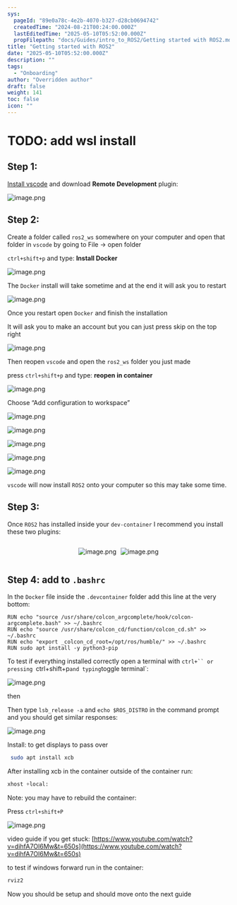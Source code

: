 ```yaml
---
sys:
  pageId: "89e0a78c-4e2b-4070-b327-d28cb0694742"
  createdTime: "2024-08-21T00:24:00.000Z"
  lastEditedTime: "2025-05-10T05:52:00.000Z"
  propFilepath: "docs/Guides/intro_to_ROS2/Getting started with ROS2.md"
title: "Getting started with ROS2"
date: "2025-05-10T05:52:00.000Z"
description: ""
tags:
  - "Onboarding"
author: "Overridden author"
draft: false
weight: 141
toc: false
icon: ""
---
```


# TODO: add wsl install

## Step 1:

[Install vscode](https://code.visualstudio.com/download) and download **Remote Development** plugin:

![image.png](https://prod-files-secure.s3.us-west-2.amazonaws.com/d518164a-d88e-44d1-a4ee-3adb3bd8bce0/efb52993-1881-4a40-b95e-6f020334f022/image.png?X-Amz-Algorithm=AWS4-HMAC-SHA256&X-Amz-Content-Sha256=UNSIGNED-PAYLOAD&X-Amz-Credential=ASIAZI2LB466SJLKENSL%2F20250531%2Fus-west-2%2Fs3%2Faws4_request&X-Amz-Date=20250531T190124Z&X-Amz-Expires=3600&X-Amz-Security-Token=IQoJb3JpZ2luX2VjEPf%2F%2F%2F%2F%2F%2F%2F%2F%2F%2FwEaCXVzLXdlc3QtMiJHMEUCIQDBpOQW%2FojGTUWrbujk12C0QYMw21gybbbs15CDEho4%2FwIgWt%2FayNipgGUnJZyvw7X00CN36wEDfoxsKKtjmQgFTzsqiAQIwP%2F%2F%2F%2F%2F%2F%2F%2F%2F%2FARAAGgw2Mzc0MjMxODM4MDUiDEr6c6ScoFnXmgXTxyrcA%2FgXlO9o4%2Frp0CdidSc8PXokSS4Uy7EakRpqpZT6PtuzpiwKkL2%2F01TUYgqzGoB2jPrNInjHwazwleOF1V18CPnM4o6hpYV9SRduEVgAuLRcLIBP%2B85xL%2FUkdIh403cGAr8%2B1n9gk6uu2Q1UsxU6zziKlz3baFCx9UGX6L9aE83%2B%2BsZbmr%2FbMGZf73%2Fw9ztWqTlft1g62cE53vSziHTc4MqzvmTguN5Ixqlfh9w2t0cmKc7oOuNHRrSDQ7ebjY0xXDj99%2BYAX%2Bg6agJFzXINjIZFHsID%2F8VHU%2FCi74nuvoj2QE%2FQ7im1f4Z8GSdIzxVxxF2VzBQhtwL0Ft5N64ew6IwyBSKSDwHFhhuhYolERUYbDxrll%2Bf%2FR%2FGseHy8LtkxxlJast6rCQ9%2FA7eAjS%2BHaDMOIzz8HXZxho4JE1GQRFpoOhsTkgbwrjuAPQI837VS%2BXUNk%2F6pQXZGYUDcOeEYSpmhfaNTpxO%2Fkq0QU15J3yYzImPVZ8HH8opnEeNYdNzKOSrX9NOPQq0QtDJu4GU7tSY783BSlGezx8e5fMQlcqfYRnGls87eoeJMI14RkEsIy0YmULh7U8NXzf%2BvTBOIteFkF5QsFQc%2FE5x%2B4XgVo6BxUKml0oUjV5wGPBCdMISl7MEGOqUBZYdsZ7mMgcfbYJ56rP4806oblzB6SiIsxY%2B9gvK%2BF4BXZZUtni%2FChF4%2F%2FpXmkjXLoTXj8beiLIkXBXzOwSvX31VGKW2bK%2BwzCtqdVcQsyJoWHQEQJeXO%2BA0h5DmN1p3QbTLjko5uDEqAAVwX75iHdXvJLKFibMTcISsTpZrWQp3SkawnYL4DWQxNVfp362iuKe%2Bwi%2BEI4WQFDLEhsrKcgQM%2Fjv7P&X-Amz-Signature=4cd5915f69359d537d8c5a2383f3b344381b374d964544da73defeed6f0d8161&X-Amz-SignedHeaders=host&x-id=GetObject)

## Step 2:

Create a folder called `ros2_ws` somewhere on your computer and open that folder in `vscode` by going to File → open folder 

`ctrl+shift+p` and type: **Install Docker**

![image.png](https://prod-files-secure.s3.us-west-2.amazonaws.com/d518164a-d88e-44d1-a4ee-3adb3bd8bce0/2269dc0e-1cd5-47ff-bceb-c04ad9b2eab0/image.png?X-Amz-Algorithm=AWS4-HMAC-SHA256&X-Amz-Content-Sha256=UNSIGNED-PAYLOAD&X-Amz-Credential=ASIAZI2LB466SJLKENSL%2F20250531%2Fus-west-2%2Fs3%2Faws4_request&X-Amz-Date=20250531T190124Z&X-Amz-Expires=3600&X-Amz-Security-Token=IQoJb3JpZ2luX2VjEPf%2F%2F%2F%2F%2F%2F%2F%2F%2F%2FwEaCXVzLXdlc3QtMiJHMEUCIQDBpOQW%2FojGTUWrbujk12C0QYMw21gybbbs15CDEho4%2FwIgWt%2FayNipgGUnJZyvw7X00CN36wEDfoxsKKtjmQgFTzsqiAQIwP%2F%2F%2F%2F%2F%2F%2F%2F%2F%2FARAAGgw2Mzc0MjMxODM4MDUiDEr6c6ScoFnXmgXTxyrcA%2FgXlO9o4%2Frp0CdidSc8PXokSS4Uy7EakRpqpZT6PtuzpiwKkL2%2F01TUYgqzGoB2jPrNInjHwazwleOF1V18CPnM4o6hpYV9SRduEVgAuLRcLIBP%2B85xL%2FUkdIh403cGAr8%2B1n9gk6uu2Q1UsxU6zziKlz3baFCx9UGX6L9aE83%2B%2BsZbmr%2FbMGZf73%2Fw9ztWqTlft1g62cE53vSziHTc4MqzvmTguN5Ixqlfh9w2t0cmKc7oOuNHRrSDQ7ebjY0xXDj99%2BYAX%2Bg6agJFzXINjIZFHsID%2F8VHU%2FCi74nuvoj2QE%2FQ7im1f4Z8GSdIzxVxxF2VzBQhtwL0Ft5N64ew6IwyBSKSDwHFhhuhYolERUYbDxrll%2Bf%2FR%2FGseHy8LtkxxlJast6rCQ9%2FA7eAjS%2BHaDMOIzz8HXZxho4JE1GQRFpoOhsTkgbwrjuAPQI837VS%2BXUNk%2F6pQXZGYUDcOeEYSpmhfaNTpxO%2Fkq0QU15J3yYzImPVZ8HH8opnEeNYdNzKOSrX9NOPQq0QtDJu4GU7tSY783BSlGezx8e5fMQlcqfYRnGls87eoeJMI14RkEsIy0YmULh7U8NXzf%2BvTBOIteFkF5QsFQc%2FE5x%2B4XgVo6BxUKml0oUjV5wGPBCdMISl7MEGOqUBZYdsZ7mMgcfbYJ56rP4806oblzB6SiIsxY%2B9gvK%2BF4BXZZUtni%2FChF4%2F%2FpXmkjXLoTXj8beiLIkXBXzOwSvX31VGKW2bK%2BwzCtqdVcQsyJoWHQEQJeXO%2BA0h5DmN1p3QbTLjko5uDEqAAVwX75iHdXvJLKFibMTcISsTpZrWQp3SkawnYL4DWQxNVfp362iuKe%2Bwi%2BEI4WQFDLEhsrKcgQM%2Fjv7P&X-Amz-Signature=09e71e45bbdb5ba95b87b8fd46d8394d9a6b775ac4f7f14288acc5d8c04fecaf&X-Amz-SignedHeaders=host&x-id=GetObject)

The `Docker` install will take sometime and at the end it will ask you to restart

![image.png](https://prod-files-secure.s3.us-west-2.amazonaws.com/d518164a-d88e-44d1-a4ee-3adb3bd8bce0/ed233f78-be33-4b1f-b89c-9c346c0e961e/image.png?X-Amz-Algorithm=AWS4-HMAC-SHA256&X-Amz-Content-Sha256=UNSIGNED-PAYLOAD&X-Amz-Credential=ASIAZI2LB466SJLKENSL%2F20250531%2Fus-west-2%2Fs3%2Faws4_request&X-Amz-Date=20250531T190124Z&X-Amz-Expires=3600&X-Amz-Security-Token=IQoJb3JpZ2luX2VjEPf%2F%2F%2F%2F%2F%2F%2F%2F%2F%2FwEaCXVzLXdlc3QtMiJHMEUCIQDBpOQW%2FojGTUWrbujk12C0QYMw21gybbbs15CDEho4%2FwIgWt%2FayNipgGUnJZyvw7X00CN36wEDfoxsKKtjmQgFTzsqiAQIwP%2F%2F%2F%2F%2F%2F%2F%2F%2F%2FARAAGgw2Mzc0MjMxODM4MDUiDEr6c6ScoFnXmgXTxyrcA%2FgXlO9o4%2Frp0CdidSc8PXokSS4Uy7EakRpqpZT6PtuzpiwKkL2%2F01TUYgqzGoB2jPrNInjHwazwleOF1V18CPnM4o6hpYV9SRduEVgAuLRcLIBP%2B85xL%2FUkdIh403cGAr8%2B1n9gk6uu2Q1UsxU6zziKlz3baFCx9UGX6L9aE83%2B%2BsZbmr%2FbMGZf73%2Fw9ztWqTlft1g62cE53vSziHTc4MqzvmTguN5Ixqlfh9w2t0cmKc7oOuNHRrSDQ7ebjY0xXDj99%2BYAX%2Bg6agJFzXINjIZFHsID%2F8VHU%2FCi74nuvoj2QE%2FQ7im1f4Z8GSdIzxVxxF2VzBQhtwL0Ft5N64ew6IwyBSKSDwHFhhuhYolERUYbDxrll%2Bf%2FR%2FGseHy8LtkxxlJast6rCQ9%2FA7eAjS%2BHaDMOIzz8HXZxho4JE1GQRFpoOhsTkgbwrjuAPQI837VS%2BXUNk%2F6pQXZGYUDcOeEYSpmhfaNTpxO%2Fkq0QU15J3yYzImPVZ8HH8opnEeNYdNzKOSrX9NOPQq0QtDJu4GU7tSY783BSlGezx8e5fMQlcqfYRnGls87eoeJMI14RkEsIy0YmULh7U8NXzf%2BvTBOIteFkF5QsFQc%2FE5x%2B4XgVo6BxUKml0oUjV5wGPBCdMISl7MEGOqUBZYdsZ7mMgcfbYJ56rP4806oblzB6SiIsxY%2B9gvK%2BF4BXZZUtni%2FChF4%2F%2FpXmkjXLoTXj8beiLIkXBXzOwSvX31VGKW2bK%2BwzCtqdVcQsyJoWHQEQJeXO%2BA0h5DmN1p3QbTLjko5uDEqAAVwX75iHdXvJLKFibMTcISsTpZrWQp3SkawnYL4DWQxNVfp362iuKe%2Bwi%2BEI4WQFDLEhsrKcgQM%2Fjv7P&X-Amz-Signature=c8421c29f4ef6caa6fe0f99c7a332e21dc89d3599052f222adc5690e3a53ef63&X-Amz-SignedHeaders=host&x-id=GetObject)

Once you restart open `Docker` and finish the installation

It will ask you to make an account but you can just press skip on the top right

![image.png](https://prod-files-secure.s3.us-west-2.amazonaws.com/d518164a-d88e-44d1-a4ee-3adb3bd8bce0/21010ad9-1659-4fd9-9f59-9932a09b2a3d/image.png?X-Amz-Algorithm=AWS4-HMAC-SHA256&X-Amz-Content-Sha256=UNSIGNED-PAYLOAD&X-Amz-Credential=ASIAZI2LB466SJLKENSL%2F20250531%2Fus-west-2%2Fs3%2Faws4_request&X-Amz-Date=20250531T190124Z&X-Amz-Expires=3600&X-Amz-Security-Token=IQoJb3JpZ2luX2VjEPf%2F%2F%2F%2F%2F%2F%2F%2F%2F%2FwEaCXVzLXdlc3QtMiJHMEUCIQDBpOQW%2FojGTUWrbujk12C0QYMw21gybbbs15CDEho4%2FwIgWt%2FayNipgGUnJZyvw7X00CN36wEDfoxsKKtjmQgFTzsqiAQIwP%2F%2F%2F%2F%2F%2F%2F%2F%2F%2FARAAGgw2Mzc0MjMxODM4MDUiDEr6c6ScoFnXmgXTxyrcA%2FgXlO9o4%2Frp0CdidSc8PXokSS4Uy7EakRpqpZT6PtuzpiwKkL2%2F01TUYgqzGoB2jPrNInjHwazwleOF1V18CPnM4o6hpYV9SRduEVgAuLRcLIBP%2B85xL%2FUkdIh403cGAr8%2B1n9gk6uu2Q1UsxU6zziKlz3baFCx9UGX6L9aE83%2B%2BsZbmr%2FbMGZf73%2Fw9ztWqTlft1g62cE53vSziHTc4MqzvmTguN5Ixqlfh9w2t0cmKc7oOuNHRrSDQ7ebjY0xXDj99%2BYAX%2Bg6agJFzXINjIZFHsID%2F8VHU%2FCi74nuvoj2QE%2FQ7im1f4Z8GSdIzxVxxF2VzBQhtwL0Ft5N64ew6IwyBSKSDwHFhhuhYolERUYbDxrll%2Bf%2FR%2FGseHy8LtkxxlJast6rCQ9%2FA7eAjS%2BHaDMOIzz8HXZxho4JE1GQRFpoOhsTkgbwrjuAPQI837VS%2BXUNk%2F6pQXZGYUDcOeEYSpmhfaNTpxO%2Fkq0QU15J3yYzImPVZ8HH8opnEeNYdNzKOSrX9NOPQq0QtDJu4GU7tSY783BSlGezx8e5fMQlcqfYRnGls87eoeJMI14RkEsIy0YmULh7U8NXzf%2BvTBOIteFkF5QsFQc%2FE5x%2B4XgVo6BxUKml0oUjV5wGPBCdMISl7MEGOqUBZYdsZ7mMgcfbYJ56rP4806oblzB6SiIsxY%2B9gvK%2BF4BXZZUtni%2FChF4%2F%2FpXmkjXLoTXj8beiLIkXBXzOwSvX31VGKW2bK%2BwzCtqdVcQsyJoWHQEQJeXO%2BA0h5DmN1p3QbTLjko5uDEqAAVwX75iHdXvJLKFibMTcISsTpZrWQp3SkawnYL4DWQxNVfp362iuKe%2Bwi%2BEI4WQFDLEhsrKcgQM%2Fjv7P&X-Amz-Signature=c2e1e828e38ebc33ac0d5998cd5f8f5af07036bd566d870fd1983de87102e279&X-Amz-SignedHeaders=host&x-id=GetObject)

Then reopen `vscode` and open the `ros2_ws` folder you just made

press `ctrl+shift+p` and type: **reopen in container**

![image.png](https://prod-files-secure.s3.us-west-2.amazonaws.com/d518164a-d88e-44d1-a4ee-3adb3bd8bce0/4e93b8c2-41ad-488c-8095-c74205196118/image.png?X-Amz-Algorithm=AWS4-HMAC-SHA256&X-Amz-Content-Sha256=UNSIGNED-PAYLOAD&X-Amz-Credential=ASIAZI2LB466SJLKENSL%2F20250531%2Fus-west-2%2Fs3%2Faws4_request&X-Amz-Date=20250531T190124Z&X-Amz-Expires=3600&X-Amz-Security-Token=IQoJb3JpZ2luX2VjEPf%2F%2F%2F%2F%2F%2F%2F%2F%2F%2FwEaCXVzLXdlc3QtMiJHMEUCIQDBpOQW%2FojGTUWrbujk12C0QYMw21gybbbs15CDEho4%2FwIgWt%2FayNipgGUnJZyvw7X00CN36wEDfoxsKKtjmQgFTzsqiAQIwP%2F%2F%2F%2F%2F%2F%2F%2F%2F%2FARAAGgw2Mzc0MjMxODM4MDUiDEr6c6ScoFnXmgXTxyrcA%2FgXlO9o4%2Frp0CdidSc8PXokSS4Uy7EakRpqpZT6PtuzpiwKkL2%2F01TUYgqzGoB2jPrNInjHwazwleOF1V18CPnM4o6hpYV9SRduEVgAuLRcLIBP%2B85xL%2FUkdIh403cGAr8%2B1n9gk6uu2Q1UsxU6zziKlz3baFCx9UGX6L9aE83%2B%2BsZbmr%2FbMGZf73%2Fw9ztWqTlft1g62cE53vSziHTc4MqzvmTguN5Ixqlfh9w2t0cmKc7oOuNHRrSDQ7ebjY0xXDj99%2BYAX%2Bg6agJFzXINjIZFHsID%2F8VHU%2FCi74nuvoj2QE%2FQ7im1f4Z8GSdIzxVxxF2VzBQhtwL0Ft5N64ew6IwyBSKSDwHFhhuhYolERUYbDxrll%2Bf%2FR%2FGseHy8LtkxxlJast6rCQ9%2FA7eAjS%2BHaDMOIzz8HXZxho4JE1GQRFpoOhsTkgbwrjuAPQI837VS%2BXUNk%2F6pQXZGYUDcOeEYSpmhfaNTpxO%2Fkq0QU15J3yYzImPVZ8HH8opnEeNYdNzKOSrX9NOPQq0QtDJu4GU7tSY783BSlGezx8e5fMQlcqfYRnGls87eoeJMI14RkEsIy0YmULh7U8NXzf%2BvTBOIteFkF5QsFQc%2FE5x%2B4XgVo6BxUKml0oUjV5wGPBCdMISl7MEGOqUBZYdsZ7mMgcfbYJ56rP4806oblzB6SiIsxY%2B9gvK%2BF4BXZZUtni%2FChF4%2F%2FpXmkjXLoTXj8beiLIkXBXzOwSvX31VGKW2bK%2BwzCtqdVcQsyJoWHQEQJeXO%2BA0h5DmN1p3QbTLjko5uDEqAAVwX75iHdXvJLKFibMTcISsTpZrWQp3SkawnYL4DWQxNVfp362iuKe%2Bwi%2BEI4WQFDLEhsrKcgQM%2Fjv7P&X-Amz-Signature=de223e7329faa098918e98c70f082c69ade70bf5098d72aee2ca2faad1efd762&X-Amz-SignedHeaders=host&x-id=GetObject)

Choose “Add configuration to workspace”

![image.png](https://prod-files-secure.s3.us-west-2.amazonaws.com/d518164a-d88e-44d1-a4ee-3adb3bd8bce0/9560b282-5060-4989-ba37-97e7b2c22476/image.png?X-Amz-Algorithm=AWS4-HMAC-SHA256&X-Amz-Content-Sha256=UNSIGNED-PAYLOAD&X-Amz-Credential=ASIAZI2LB466SJLKENSL%2F20250531%2Fus-west-2%2Fs3%2Faws4_request&X-Amz-Date=20250531T190124Z&X-Amz-Expires=3600&X-Amz-Security-Token=IQoJb3JpZ2luX2VjEPf%2F%2F%2F%2F%2F%2F%2F%2F%2F%2FwEaCXVzLXdlc3QtMiJHMEUCIQDBpOQW%2FojGTUWrbujk12C0QYMw21gybbbs15CDEho4%2FwIgWt%2FayNipgGUnJZyvw7X00CN36wEDfoxsKKtjmQgFTzsqiAQIwP%2F%2F%2F%2F%2F%2F%2F%2F%2F%2FARAAGgw2Mzc0MjMxODM4MDUiDEr6c6ScoFnXmgXTxyrcA%2FgXlO9o4%2Frp0CdidSc8PXokSS4Uy7EakRpqpZT6PtuzpiwKkL2%2F01TUYgqzGoB2jPrNInjHwazwleOF1V18CPnM4o6hpYV9SRduEVgAuLRcLIBP%2B85xL%2FUkdIh403cGAr8%2B1n9gk6uu2Q1UsxU6zziKlz3baFCx9UGX6L9aE83%2B%2BsZbmr%2FbMGZf73%2Fw9ztWqTlft1g62cE53vSziHTc4MqzvmTguN5Ixqlfh9w2t0cmKc7oOuNHRrSDQ7ebjY0xXDj99%2BYAX%2Bg6agJFzXINjIZFHsID%2F8VHU%2FCi74nuvoj2QE%2FQ7im1f4Z8GSdIzxVxxF2VzBQhtwL0Ft5N64ew6IwyBSKSDwHFhhuhYolERUYbDxrll%2Bf%2FR%2FGseHy8LtkxxlJast6rCQ9%2FA7eAjS%2BHaDMOIzz8HXZxho4JE1GQRFpoOhsTkgbwrjuAPQI837VS%2BXUNk%2F6pQXZGYUDcOeEYSpmhfaNTpxO%2Fkq0QU15J3yYzImPVZ8HH8opnEeNYdNzKOSrX9NOPQq0QtDJu4GU7tSY783BSlGezx8e5fMQlcqfYRnGls87eoeJMI14RkEsIy0YmULh7U8NXzf%2BvTBOIteFkF5QsFQc%2FE5x%2B4XgVo6BxUKml0oUjV5wGPBCdMISl7MEGOqUBZYdsZ7mMgcfbYJ56rP4806oblzB6SiIsxY%2B9gvK%2BF4BXZZUtni%2FChF4%2F%2FpXmkjXLoTXj8beiLIkXBXzOwSvX31VGKW2bK%2BwzCtqdVcQsyJoWHQEQJeXO%2BA0h5DmN1p3QbTLjko5uDEqAAVwX75iHdXvJLKFibMTcISsTpZrWQp3SkawnYL4DWQxNVfp362iuKe%2Bwi%2BEI4WQFDLEhsrKcgQM%2Fjv7P&X-Amz-Signature=353556f94f95777fb7f88e343b9d6256cae60bfd3f9ada4eb077077dc471ceeb&X-Amz-SignedHeaders=host&x-id=GetObject)

![image.png](https://prod-files-secure.s3.us-west-2.amazonaws.com/d518164a-d88e-44d1-a4ee-3adb3bd8bce0/2ee63f81-886b-48e8-a553-dc6e5eac99e4/image.png?X-Amz-Algorithm=AWS4-HMAC-SHA256&X-Amz-Content-Sha256=UNSIGNED-PAYLOAD&X-Amz-Credential=ASIAZI2LB466SJLKENSL%2F20250531%2Fus-west-2%2Fs3%2Faws4_request&X-Amz-Date=20250531T190124Z&X-Amz-Expires=3600&X-Amz-Security-Token=IQoJb3JpZ2luX2VjEPf%2F%2F%2F%2F%2F%2F%2F%2F%2F%2FwEaCXVzLXdlc3QtMiJHMEUCIQDBpOQW%2FojGTUWrbujk12C0QYMw21gybbbs15CDEho4%2FwIgWt%2FayNipgGUnJZyvw7X00CN36wEDfoxsKKtjmQgFTzsqiAQIwP%2F%2F%2F%2F%2F%2F%2F%2F%2F%2FARAAGgw2Mzc0MjMxODM4MDUiDEr6c6ScoFnXmgXTxyrcA%2FgXlO9o4%2Frp0CdidSc8PXokSS4Uy7EakRpqpZT6PtuzpiwKkL2%2F01TUYgqzGoB2jPrNInjHwazwleOF1V18CPnM4o6hpYV9SRduEVgAuLRcLIBP%2B85xL%2FUkdIh403cGAr8%2B1n9gk6uu2Q1UsxU6zziKlz3baFCx9UGX6L9aE83%2B%2BsZbmr%2FbMGZf73%2Fw9ztWqTlft1g62cE53vSziHTc4MqzvmTguN5Ixqlfh9w2t0cmKc7oOuNHRrSDQ7ebjY0xXDj99%2BYAX%2Bg6agJFzXINjIZFHsID%2F8VHU%2FCi74nuvoj2QE%2FQ7im1f4Z8GSdIzxVxxF2VzBQhtwL0Ft5N64ew6IwyBSKSDwHFhhuhYolERUYbDxrll%2Bf%2FR%2FGseHy8LtkxxlJast6rCQ9%2FA7eAjS%2BHaDMOIzz8HXZxho4JE1GQRFpoOhsTkgbwrjuAPQI837VS%2BXUNk%2F6pQXZGYUDcOeEYSpmhfaNTpxO%2Fkq0QU15J3yYzImPVZ8HH8opnEeNYdNzKOSrX9NOPQq0QtDJu4GU7tSY783BSlGezx8e5fMQlcqfYRnGls87eoeJMI14RkEsIy0YmULh7U8NXzf%2BvTBOIteFkF5QsFQc%2FE5x%2B4XgVo6BxUKml0oUjV5wGPBCdMISl7MEGOqUBZYdsZ7mMgcfbYJ56rP4806oblzB6SiIsxY%2B9gvK%2BF4BXZZUtni%2FChF4%2F%2FpXmkjXLoTXj8beiLIkXBXzOwSvX31VGKW2bK%2BwzCtqdVcQsyJoWHQEQJeXO%2BA0h5DmN1p3QbTLjko5uDEqAAVwX75iHdXvJLKFibMTcISsTpZrWQp3SkawnYL4DWQxNVfp362iuKe%2Bwi%2BEI4WQFDLEhsrKcgQM%2Fjv7P&X-Amz-Signature=6d20b3f6c3d0cb4a7d868f3ef6f8cb1958f388e7ca67650093c8e4f80cfc4806&X-Amz-SignedHeaders=host&x-id=GetObject)

![image.png](https://prod-files-secure.s3.us-west-2.amazonaws.com/d518164a-d88e-44d1-a4ee-3adb3bd8bce0/ae1580b2-b048-407e-aed9-b584224a7a04/image.png?X-Amz-Algorithm=AWS4-HMAC-SHA256&X-Amz-Content-Sha256=UNSIGNED-PAYLOAD&X-Amz-Credential=ASIAZI2LB466SJLKENSL%2F20250531%2Fus-west-2%2Fs3%2Faws4_request&X-Amz-Date=20250531T190124Z&X-Amz-Expires=3600&X-Amz-Security-Token=IQoJb3JpZ2luX2VjEPf%2F%2F%2F%2F%2F%2F%2F%2F%2F%2FwEaCXVzLXdlc3QtMiJHMEUCIQDBpOQW%2FojGTUWrbujk12C0QYMw21gybbbs15CDEho4%2FwIgWt%2FayNipgGUnJZyvw7X00CN36wEDfoxsKKtjmQgFTzsqiAQIwP%2F%2F%2F%2F%2F%2F%2F%2F%2F%2FARAAGgw2Mzc0MjMxODM4MDUiDEr6c6ScoFnXmgXTxyrcA%2FgXlO9o4%2Frp0CdidSc8PXokSS4Uy7EakRpqpZT6PtuzpiwKkL2%2F01TUYgqzGoB2jPrNInjHwazwleOF1V18CPnM4o6hpYV9SRduEVgAuLRcLIBP%2B85xL%2FUkdIh403cGAr8%2B1n9gk6uu2Q1UsxU6zziKlz3baFCx9UGX6L9aE83%2B%2BsZbmr%2FbMGZf73%2Fw9ztWqTlft1g62cE53vSziHTc4MqzvmTguN5Ixqlfh9w2t0cmKc7oOuNHRrSDQ7ebjY0xXDj99%2BYAX%2Bg6agJFzXINjIZFHsID%2F8VHU%2FCi74nuvoj2QE%2FQ7im1f4Z8GSdIzxVxxF2VzBQhtwL0Ft5N64ew6IwyBSKSDwHFhhuhYolERUYbDxrll%2Bf%2FR%2FGseHy8LtkxxlJast6rCQ9%2FA7eAjS%2BHaDMOIzz8HXZxho4JE1GQRFpoOhsTkgbwrjuAPQI837VS%2BXUNk%2F6pQXZGYUDcOeEYSpmhfaNTpxO%2Fkq0QU15J3yYzImPVZ8HH8opnEeNYdNzKOSrX9NOPQq0QtDJu4GU7tSY783BSlGezx8e5fMQlcqfYRnGls87eoeJMI14RkEsIy0YmULh7U8NXzf%2BvTBOIteFkF5QsFQc%2FE5x%2B4XgVo6BxUKml0oUjV5wGPBCdMISl7MEGOqUBZYdsZ7mMgcfbYJ56rP4806oblzB6SiIsxY%2B9gvK%2BF4BXZZUtni%2FChF4%2F%2FpXmkjXLoTXj8beiLIkXBXzOwSvX31VGKW2bK%2BwzCtqdVcQsyJoWHQEQJeXO%2BA0h5DmN1p3QbTLjko5uDEqAAVwX75iHdXvJLKFibMTcISsTpZrWQp3SkawnYL4DWQxNVfp362iuKe%2Bwi%2BEI4WQFDLEhsrKcgQM%2Fjv7P&X-Amz-Signature=4a76c01ae77403cc1fa2c7ea16e1595545bee9b2808c02c7e8fcb2855bfc04b9&X-Amz-SignedHeaders=host&x-id=GetObject)

![image.png](https://prod-files-secure.s3.us-west-2.amazonaws.com/d518164a-d88e-44d1-a4ee-3adb3bd8bce0/53255b28-f75e-430f-b9e3-c0ac8577e42b/image.png?X-Amz-Algorithm=AWS4-HMAC-SHA256&X-Amz-Content-Sha256=UNSIGNED-PAYLOAD&X-Amz-Credential=ASIAZI2LB466SJLKENSL%2F20250531%2Fus-west-2%2Fs3%2Faws4_request&X-Amz-Date=20250531T190124Z&X-Amz-Expires=3600&X-Amz-Security-Token=IQoJb3JpZ2luX2VjEPf%2F%2F%2F%2F%2F%2F%2F%2F%2F%2FwEaCXVzLXdlc3QtMiJHMEUCIQDBpOQW%2FojGTUWrbujk12C0QYMw21gybbbs15CDEho4%2FwIgWt%2FayNipgGUnJZyvw7X00CN36wEDfoxsKKtjmQgFTzsqiAQIwP%2F%2F%2F%2F%2F%2F%2F%2F%2F%2FARAAGgw2Mzc0MjMxODM4MDUiDEr6c6ScoFnXmgXTxyrcA%2FgXlO9o4%2Frp0CdidSc8PXokSS4Uy7EakRpqpZT6PtuzpiwKkL2%2F01TUYgqzGoB2jPrNInjHwazwleOF1V18CPnM4o6hpYV9SRduEVgAuLRcLIBP%2B85xL%2FUkdIh403cGAr8%2B1n9gk6uu2Q1UsxU6zziKlz3baFCx9UGX6L9aE83%2B%2BsZbmr%2FbMGZf73%2Fw9ztWqTlft1g62cE53vSziHTc4MqzvmTguN5Ixqlfh9w2t0cmKc7oOuNHRrSDQ7ebjY0xXDj99%2BYAX%2Bg6agJFzXINjIZFHsID%2F8VHU%2FCi74nuvoj2QE%2FQ7im1f4Z8GSdIzxVxxF2VzBQhtwL0Ft5N64ew6IwyBSKSDwHFhhuhYolERUYbDxrll%2Bf%2FR%2FGseHy8LtkxxlJast6rCQ9%2FA7eAjS%2BHaDMOIzz8HXZxho4JE1GQRFpoOhsTkgbwrjuAPQI837VS%2BXUNk%2F6pQXZGYUDcOeEYSpmhfaNTpxO%2Fkq0QU15J3yYzImPVZ8HH8opnEeNYdNzKOSrX9NOPQq0QtDJu4GU7tSY783BSlGezx8e5fMQlcqfYRnGls87eoeJMI14RkEsIy0YmULh7U8NXzf%2BvTBOIteFkF5QsFQc%2FE5x%2B4XgVo6BxUKml0oUjV5wGPBCdMISl7MEGOqUBZYdsZ7mMgcfbYJ56rP4806oblzB6SiIsxY%2B9gvK%2BF4BXZZUtni%2FChF4%2F%2FpXmkjXLoTXj8beiLIkXBXzOwSvX31VGKW2bK%2BwzCtqdVcQsyJoWHQEQJeXO%2BA0h5DmN1p3QbTLjko5uDEqAAVwX75iHdXvJLKFibMTcISsTpZrWQp3SkawnYL4DWQxNVfp362iuKe%2Bwi%2BEI4WQFDLEhsrKcgQM%2Fjv7P&X-Amz-Signature=6b99421604d357f1490166ebe1fe8105ae6681c9f7ab06b1442e317bb72fd884&X-Amz-SignedHeaders=host&x-id=GetObject)

![image.png](https://prod-files-secure.s3.us-west-2.amazonaws.com/d518164a-d88e-44d1-a4ee-3adb3bd8bce0/7c562767-5af9-4ffb-97d1-327bcdf4ee00/image.png?X-Amz-Algorithm=AWS4-HMAC-SHA256&X-Amz-Content-Sha256=UNSIGNED-PAYLOAD&X-Amz-Credential=ASIAZI2LB466SJLKENSL%2F20250531%2Fus-west-2%2Fs3%2Faws4_request&X-Amz-Date=20250531T190124Z&X-Amz-Expires=3600&X-Amz-Security-Token=IQoJb3JpZ2luX2VjEPf%2F%2F%2F%2F%2F%2F%2F%2F%2F%2FwEaCXVzLXdlc3QtMiJHMEUCIQDBpOQW%2FojGTUWrbujk12C0QYMw21gybbbs15CDEho4%2FwIgWt%2FayNipgGUnJZyvw7X00CN36wEDfoxsKKtjmQgFTzsqiAQIwP%2F%2F%2F%2F%2F%2F%2F%2F%2F%2FARAAGgw2Mzc0MjMxODM4MDUiDEr6c6ScoFnXmgXTxyrcA%2FgXlO9o4%2Frp0CdidSc8PXokSS4Uy7EakRpqpZT6PtuzpiwKkL2%2F01TUYgqzGoB2jPrNInjHwazwleOF1V18CPnM4o6hpYV9SRduEVgAuLRcLIBP%2B85xL%2FUkdIh403cGAr8%2B1n9gk6uu2Q1UsxU6zziKlz3baFCx9UGX6L9aE83%2B%2BsZbmr%2FbMGZf73%2Fw9ztWqTlft1g62cE53vSziHTc4MqzvmTguN5Ixqlfh9w2t0cmKc7oOuNHRrSDQ7ebjY0xXDj99%2BYAX%2Bg6agJFzXINjIZFHsID%2F8VHU%2FCi74nuvoj2QE%2FQ7im1f4Z8GSdIzxVxxF2VzBQhtwL0Ft5N64ew6IwyBSKSDwHFhhuhYolERUYbDxrll%2Bf%2FR%2FGseHy8LtkxxlJast6rCQ9%2FA7eAjS%2BHaDMOIzz8HXZxho4JE1GQRFpoOhsTkgbwrjuAPQI837VS%2BXUNk%2F6pQXZGYUDcOeEYSpmhfaNTpxO%2Fkq0QU15J3yYzImPVZ8HH8opnEeNYdNzKOSrX9NOPQq0QtDJu4GU7tSY783BSlGezx8e5fMQlcqfYRnGls87eoeJMI14RkEsIy0YmULh7U8NXzf%2BvTBOIteFkF5QsFQc%2FE5x%2B4XgVo6BxUKml0oUjV5wGPBCdMISl7MEGOqUBZYdsZ7mMgcfbYJ56rP4806oblzB6SiIsxY%2B9gvK%2BF4BXZZUtni%2FChF4%2F%2FpXmkjXLoTXj8beiLIkXBXzOwSvX31VGKW2bK%2BwzCtqdVcQsyJoWHQEQJeXO%2BA0h5DmN1p3QbTLjko5uDEqAAVwX75iHdXvJLKFibMTcISsTpZrWQp3SkawnYL4DWQxNVfp362iuKe%2Bwi%2BEI4WQFDLEhsrKcgQM%2Fjv7P&X-Amz-Signature=36f94592ffd751f693921c2cdbdf67a1ddb52779a081e1dbe94acf6d55b3ae59&X-Amz-SignedHeaders=host&x-id=GetObject)

`vscode` will now install `ROS2` onto your computer so this may take some time.

## Step 3:

Once `ROS2` has installed inside your `dev-container` I recommend you install these two plugins:

<div style="display: flex;flex-direction: row; column-gap:10px; max-width: 630px;justify-content: center;">
<div>

![image.png](https://prod-files-secure.s3.us-west-2.amazonaws.com/d518164a-d88e-44d1-a4ee-3adb3bd8bce0/3fc3d550-5a54-4ba1-ba6b-faa01cdb7369/image.png?X-Amz-Algorithm=AWS4-HMAC-SHA256&X-Amz-Content-Sha256=UNSIGNED-PAYLOAD&X-Amz-Credential=ASIAZI2LB466SKDXNY32%2F20250531%2Fus-west-2%2Fs3%2Faws4_request&X-Amz-Date=20250531T190127Z&X-Amz-Expires=3600&X-Amz-Security-Token=IQoJb3JpZ2luX2VjEPn%2F%2F%2F%2F%2F%2F%2F%2F%2F%2FwEaCXVzLXdlc3QtMiJIMEYCIQCuOmkjZTSxa0p6obrMD%2F2MR%2BmLCmjKVgVhtGINuqL55gIhANA5c1c26dVT9uYXXdjYeuxsP1IkhCcz9ZKk%2BaAD2LyYKogECML%2F%2F%2F%2F%2F%2F%2F%2F%2F%2FwEQABoMNjM3NDIzMTgzODA1IgxJYxHHXvKTNDZa5Vgq3ANL6WbWFhMaRlqV1b8Fj64KzUNnRaPS15VSWEvTA1qjyB5dgcYZt%2BN3YIkQffDCn8MblIzY51P5EFHAU3Jh8g7vh9FC1LiYiVKNCCWJBSMQ4lFrOXmgaOhUjibWNYUTgLCpxnKGW2P1s2X5MTsRU8euUWhH1H%2FQs19qftx5ABkDHXl2%2ByY3x84uKdOOhaFBixMdyIFDnJfi%2FjxFSGc0eup5vGfb6iXQ7TcEkMtwgkFCNyZuictawcjnbBBwXqFbOL3rJ9Ej%2Fl9ZuSfVX6yzE0G7thFEU1PtEXLVsbRINoPRs4ecfS%2B4rbHVb539ORT9PAv2flVWxr%2Fu5scCyf2sj%2Bm%2B8R7tEPulp2krtTYR8dIMSkfP30AEfbGYKO5uK50y4HfGo7HRqgfcDr6TrPPZvlxsbIKceD76LEC4ytqQOOOY2CfNK1KK%2By8nDKyyamjuCl8cVZZErD3%2Fgvy9TfzC%2F%2BLilu7jlpkAWRuv1ZrgpfVmO%2BTY56eMQuTXb4qV52CBhJPIUn8WLx0ZWbVgRWWHLjVCu5Nt3n9E5qte35FSnk%2FVjwquBJzSgyIDH5Sl0ELNCrZNojAQD2GDnxuh6rRCpKGe2ahPDMjObGi3zJalZYiUGXALVPs%2FcHTGHs4nqzCY4uzBBjqkAS%2Bva4%2FokfT5J2sXx0uP%2Fj3ApxeIdkrkVB%2FcChBBUkw%2Bi%2BPZfcpFZvvDhsWiuvzJJOvGjKVZ1Nubq9uXtM2G7GTCHGh2x%2FdCww0Qr8K0Rf5JHWZtMtKVvvIkYX6i3fTU%2FQT21nZoW3huaZoARcCxQfkKk0Q05ChpTTT9LK8HKBPAbxrulA%2FdBtij4jWITC4uzVm8J5nEQPc5IxvpfdDjmdVlLPFI&X-Amz-Signature=54d91f14fb540509ceac57cf1652058cb9e5e0385d565860fdcbc2872073763d&X-Amz-SignedHeaders=host&x-id=GetObject)

</div>
<div>

![image.png](https://prod-files-secure.s3.us-west-2.amazonaws.com/d518164a-d88e-44d1-a4ee-3adb3bd8bce0/d994cc66-13c2-4093-a5a3-f84cf4601a82/image.png?X-Amz-Algorithm=AWS4-HMAC-SHA256&X-Amz-Content-Sha256=UNSIGNED-PAYLOAD&X-Amz-Credential=ASIAZI2LB466XTFYNMWY%2F20250531%2Fus-west-2%2Fs3%2Faws4_request&X-Amz-Date=20250531T190127Z&X-Amz-Expires=3600&X-Amz-Security-Token=IQoJb3JpZ2luX2VjEPf%2F%2F%2F%2F%2F%2F%2F%2F%2F%2FwEaCXVzLXdlc3QtMiJHMEUCIQDuA1KD2r3ZBlwqY4yQgRWqytN89bPSFDVpYIsBanfIHwIgB3wLJsvCh5ZeKAQbkshH0%2FHCfhqCp%2Busa39jHMwmD1kqiAQIwP%2F%2F%2F%2F%2F%2F%2F%2F%2F%2FARAAGgw2Mzc0MjMxODM4MDUiDHeYVr60eHJmBox3iyrcA7P804L4ECKhFC%2BkIVLLu8qulDYtPUmSIe5MKIXV9MRvKIijMVq%2Fe9QvuT65RHYc2MVZaJpKtygEeH80QC1i7e22eyw8maJuBHQQEyBetBT0UUwMmno806QzatC6nKkJaohrliM4IZ%2BmMS%2FLgzruHvhuy2LtshCfYW1GBJZYJYGtGb%2B40uDZcXRo4tBr4yr%2FAqX13KEkZ%2FqQsS0S45N0nGfKXTp0Kiav0mAw6sd2SjDhqCKe2546uHJATCcoTmPSOo9ZXqWvPUslCHjUF78rYnG8knniHv7BgoW%2B%2FFIughQCQSl3C58%2B2LND6um4rAD0ugRBTXPGzBPsS7kxjF5xWTXlZTDzZjnDCoaCtidsDnYhtQdSlGONkynhjNU4ZX2A8Sr7cjaqRYez06sLxBHXpr0ZkJrkp6Iz7apb1ZrtN5ztDKwdL50oUhZyOTGjJ9Vq9E%2FJ6Z8mU1yF466Dn8A713Qh9%2F666Ud8aopRLZ8XJiy270EJgs2KAFxWpzOWQmq64hxKx4mDXyDOM8vr2FBQ%2BohY%2FS6yEVMUjjZbwMLaoRn53oVPhSLnNtUCFZ12%2F8FM5y8SdEY4y%2FZ5cw5dReNzQw7RJoevCbwAQ4NtTr8uM6egCHeIqnw%2Be6XuO6ZLML2p7MEGOqUBiqED2dpeWWQBa3LyjWIycNRJ6mb992g0YKqzHMlrNpX8AAV3SKuEWvrXc4PoKmjxWtpCh9pI5%2F2ly4eG693mXX6zXZ3bBH6Ho%2FOmQsc54Bv%2FaRAzt3ZG%2FclwgLt5ue1ET70hTLlBDpP54ypzW1SjwWMszGh9JoytnTmB4qC7AwjEoTn2olTZr2UxyA2uHYgLJLvwIXhnWtvrnvMgYbVbG0%2BGCkok&X-Amz-Signature=25d7554991321dcfbd727226c49bb967e2bf89e79513d8e6ed331445c75f0829&X-Amz-SignedHeaders=host&x-id=GetObject)

</div>
</div>

## Step 4: add to `.bashrc`

In the `Docker` file inside the `.devcontainer` folder add this line at the very bottom: 

```docker
RUN echo "source /usr/share/colcon_argcomplete/hook/colcon-argcomplete.bash" >> ~/.bashrc
RUN echo "source /usr/share/colcon_cd/function/colcon_cd.sh" >> ~/.bashrc
RUN echo "export _colcon_cd_root=/opt/ros/humble/" >> ~/.bashrc
RUN sudo apt install -y python3-pip 
```

To test if everything installed correctly open a terminal with `ctrl+`` or pressing `ctrl+shift+p` and typing `toggle terminal`:

![image.png](https://prod-files-secure.s3.us-west-2.amazonaws.com/d518164a-d88e-44d1-a4ee-3adb3bd8bce0/6a4943d8-b04e-4c02-9a58-775f3384d1a5/image.png?X-Amz-Algorithm=AWS4-HMAC-SHA256&X-Amz-Content-Sha256=UNSIGNED-PAYLOAD&X-Amz-Credential=ASIAZI2LB466SJLKENSL%2F20250531%2Fus-west-2%2Fs3%2Faws4_request&X-Amz-Date=20250531T190124Z&X-Amz-Expires=3600&X-Amz-Security-Token=IQoJb3JpZ2luX2VjEPf%2F%2F%2F%2F%2F%2F%2F%2F%2F%2FwEaCXVzLXdlc3QtMiJHMEUCIQDBpOQW%2FojGTUWrbujk12C0QYMw21gybbbs15CDEho4%2FwIgWt%2FayNipgGUnJZyvw7X00CN36wEDfoxsKKtjmQgFTzsqiAQIwP%2F%2F%2F%2F%2F%2F%2F%2F%2F%2FARAAGgw2Mzc0MjMxODM4MDUiDEr6c6ScoFnXmgXTxyrcA%2FgXlO9o4%2Frp0CdidSc8PXokSS4Uy7EakRpqpZT6PtuzpiwKkL2%2F01TUYgqzGoB2jPrNInjHwazwleOF1V18CPnM4o6hpYV9SRduEVgAuLRcLIBP%2B85xL%2FUkdIh403cGAr8%2B1n9gk6uu2Q1UsxU6zziKlz3baFCx9UGX6L9aE83%2B%2BsZbmr%2FbMGZf73%2Fw9ztWqTlft1g62cE53vSziHTc4MqzvmTguN5Ixqlfh9w2t0cmKc7oOuNHRrSDQ7ebjY0xXDj99%2BYAX%2Bg6agJFzXINjIZFHsID%2F8VHU%2FCi74nuvoj2QE%2FQ7im1f4Z8GSdIzxVxxF2VzBQhtwL0Ft5N64ew6IwyBSKSDwHFhhuhYolERUYbDxrll%2Bf%2FR%2FGseHy8LtkxxlJast6rCQ9%2FA7eAjS%2BHaDMOIzz8HXZxho4JE1GQRFpoOhsTkgbwrjuAPQI837VS%2BXUNk%2F6pQXZGYUDcOeEYSpmhfaNTpxO%2Fkq0QU15J3yYzImPVZ8HH8opnEeNYdNzKOSrX9NOPQq0QtDJu4GU7tSY783BSlGezx8e5fMQlcqfYRnGls87eoeJMI14RkEsIy0YmULh7U8NXzf%2BvTBOIteFkF5QsFQc%2FE5x%2B4XgVo6BxUKml0oUjV5wGPBCdMISl7MEGOqUBZYdsZ7mMgcfbYJ56rP4806oblzB6SiIsxY%2B9gvK%2BF4BXZZUtni%2FChF4%2F%2FpXmkjXLoTXj8beiLIkXBXzOwSvX31VGKW2bK%2BwzCtqdVcQsyJoWHQEQJeXO%2BA0h5DmN1p3QbTLjko5uDEqAAVwX75iHdXvJLKFibMTcISsTpZrWQp3SkawnYL4DWQxNVfp362iuKe%2Bwi%2BEI4WQFDLEhsrKcgQM%2Fjv7P&X-Amz-Signature=cdba1e6705672ccc79f18da1bf63ed463a47884f35376af202939aae5033c215&X-Amz-SignedHeaders=host&x-id=GetObject)

then 

Then type `lsb_release -a` and `echo $ROS_DISTRO` in the command prompt and you should get similar responses:

![image.png](https://prod-files-secure.s3.us-west-2.amazonaws.com/d518164a-d88e-44d1-a4ee-3adb3bd8bce0/3e635dec-a805-4e85-8b9e-d000e5b71a4e/image.png?X-Amz-Algorithm=AWS4-HMAC-SHA256&X-Amz-Content-Sha256=UNSIGNED-PAYLOAD&X-Amz-Credential=ASIAZI2LB466SJLKENSL%2F20250531%2Fus-west-2%2Fs3%2Faws4_request&X-Amz-Date=20250531T190124Z&X-Amz-Expires=3600&X-Amz-Security-Token=IQoJb3JpZ2luX2VjEPf%2F%2F%2F%2F%2F%2F%2F%2F%2F%2FwEaCXVzLXdlc3QtMiJHMEUCIQDBpOQW%2FojGTUWrbujk12C0QYMw21gybbbs15CDEho4%2FwIgWt%2FayNipgGUnJZyvw7X00CN36wEDfoxsKKtjmQgFTzsqiAQIwP%2F%2F%2F%2F%2F%2F%2F%2F%2F%2FARAAGgw2Mzc0MjMxODM4MDUiDEr6c6ScoFnXmgXTxyrcA%2FgXlO9o4%2Frp0CdidSc8PXokSS4Uy7EakRpqpZT6PtuzpiwKkL2%2F01TUYgqzGoB2jPrNInjHwazwleOF1V18CPnM4o6hpYV9SRduEVgAuLRcLIBP%2B85xL%2FUkdIh403cGAr8%2B1n9gk6uu2Q1UsxU6zziKlz3baFCx9UGX6L9aE83%2B%2BsZbmr%2FbMGZf73%2Fw9ztWqTlft1g62cE53vSziHTc4MqzvmTguN5Ixqlfh9w2t0cmKc7oOuNHRrSDQ7ebjY0xXDj99%2BYAX%2Bg6agJFzXINjIZFHsID%2F8VHU%2FCi74nuvoj2QE%2FQ7im1f4Z8GSdIzxVxxF2VzBQhtwL0Ft5N64ew6IwyBSKSDwHFhhuhYolERUYbDxrll%2Bf%2FR%2FGseHy8LtkxxlJast6rCQ9%2FA7eAjS%2BHaDMOIzz8HXZxho4JE1GQRFpoOhsTkgbwrjuAPQI837VS%2BXUNk%2F6pQXZGYUDcOeEYSpmhfaNTpxO%2Fkq0QU15J3yYzImPVZ8HH8opnEeNYdNzKOSrX9NOPQq0QtDJu4GU7tSY783BSlGezx8e5fMQlcqfYRnGls87eoeJMI14RkEsIy0YmULh7U8NXzf%2BvTBOIteFkF5QsFQc%2FE5x%2B4XgVo6BxUKml0oUjV5wGPBCdMISl7MEGOqUBZYdsZ7mMgcfbYJ56rP4806oblzB6SiIsxY%2B9gvK%2BF4BXZZUtni%2FChF4%2F%2FpXmkjXLoTXj8beiLIkXBXzOwSvX31VGKW2bK%2BwzCtqdVcQsyJoWHQEQJeXO%2BA0h5DmN1p3QbTLjko5uDEqAAVwX75iHdXvJLKFibMTcISsTpZrWQp3SkawnYL4DWQxNVfp362iuKe%2Bwi%2BEI4WQFDLEhsrKcgQM%2Fjv7P&X-Amz-Signature=93cf98cc93cf2122098fe2423266993fad730c759c1a603f63406b626f0511f1&X-Amz-SignedHeaders=host&x-id=GetObject)

Install:  to get displays to pass over

```bash
 sudo apt install xcb
```

After installing xcb in the container outside of the container run:

```python
xhost +local:
```

Note: you may have to rebuild the container:

Press `ctrl+shift+P`

![image.png](https://prod-files-secure.s3.us-west-2.amazonaws.com/d518164a-d88e-44d1-a4ee-3adb3bd8bce0/6c2be660-2618-4c38-9c26-53554f7a0b7b/image.png?X-Amz-Algorithm=AWS4-HMAC-SHA256&X-Amz-Content-Sha256=UNSIGNED-PAYLOAD&X-Amz-Credential=ASIAZI2LB466SJLKENSL%2F20250531%2Fus-west-2%2Fs3%2Faws4_request&X-Amz-Date=20250531T190124Z&X-Amz-Expires=3600&X-Amz-Security-Token=IQoJb3JpZ2luX2VjEPf%2F%2F%2F%2F%2F%2F%2F%2F%2F%2FwEaCXVzLXdlc3QtMiJHMEUCIQDBpOQW%2FojGTUWrbujk12C0QYMw21gybbbs15CDEho4%2FwIgWt%2FayNipgGUnJZyvw7X00CN36wEDfoxsKKtjmQgFTzsqiAQIwP%2F%2F%2F%2F%2F%2F%2F%2F%2F%2FARAAGgw2Mzc0MjMxODM4MDUiDEr6c6ScoFnXmgXTxyrcA%2FgXlO9o4%2Frp0CdidSc8PXokSS4Uy7EakRpqpZT6PtuzpiwKkL2%2F01TUYgqzGoB2jPrNInjHwazwleOF1V18CPnM4o6hpYV9SRduEVgAuLRcLIBP%2B85xL%2FUkdIh403cGAr8%2B1n9gk6uu2Q1UsxU6zziKlz3baFCx9UGX6L9aE83%2B%2BsZbmr%2FbMGZf73%2Fw9ztWqTlft1g62cE53vSziHTc4MqzvmTguN5Ixqlfh9w2t0cmKc7oOuNHRrSDQ7ebjY0xXDj99%2BYAX%2Bg6agJFzXINjIZFHsID%2F8VHU%2FCi74nuvoj2QE%2FQ7im1f4Z8GSdIzxVxxF2VzBQhtwL0Ft5N64ew6IwyBSKSDwHFhhuhYolERUYbDxrll%2Bf%2FR%2FGseHy8LtkxxlJast6rCQ9%2FA7eAjS%2BHaDMOIzz8HXZxho4JE1GQRFpoOhsTkgbwrjuAPQI837VS%2BXUNk%2F6pQXZGYUDcOeEYSpmhfaNTpxO%2Fkq0QU15J3yYzImPVZ8HH8opnEeNYdNzKOSrX9NOPQq0QtDJu4GU7tSY783BSlGezx8e5fMQlcqfYRnGls87eoeJMI14RkEsIy0YmULh7U8NXzf%2BvTBOIteFkF5QsFQc%2FE5x%2B4XgVo6BxUKml0oUjV5wGPBCdMISl7MEGOqUBZYdsZ7mMgcfbYJ56rP4806oblzB6SiIsxY%2B9gvK%2BF4BXZZUtni%2FChF4%2F%2FpXmkjXLoTXj8beiLIkXBXzOwSvX31VGKW2bK%2BwzCtqdVcQsyJoWHQEQJeXO%2BA0h5DmN1p3QbTLjko5uDEqAAVwX75iHdXvJLKFibMTcISsTpZrWQp3SkawnYL4DWQxNVfp362iuKe%2Bwi%2BEI4WQFDLEhsrKcgQM%2Fjv7P&X-Amz-Signature=b0a1ad938f04d540e45a845e2a270069b43fdf6cba3a1346762fe0553c43c993&X-Amz-SignedHeaders=host&x-id=GetObject)

video guide if you get stuck: [https://www.youtube.com/watch?v=dihfA7Ol6Mw&t=650s](https://www.youtube.com/watch?v=dihfA7Ol6Mw&t=650s)

to test if windows forward run in the container:

```bash
rviz2
```

Now you should be setup and should move onto the next guide 
